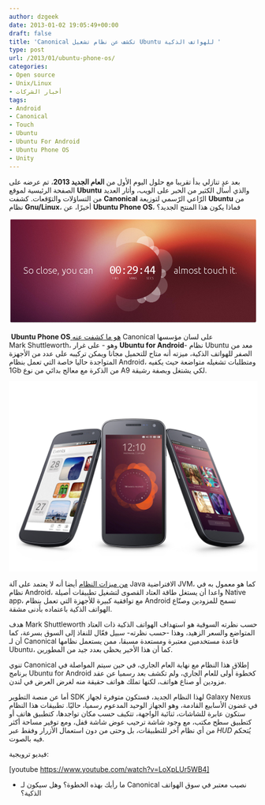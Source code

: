 ```yaml
---
author: dzgeek
date: 2013-01-02 19:05:49+00:00
draft: false
title: 'Canonical تكشف عن نظام تشغيل Ubuntu للهواتف الذكية '
type: post
url: /2013/01/ubuntu-phone-os/
categories:
- Open source
- Unix/Linux
- أخبار الشركات
tags:
- Android
- Canonical
- Touch
- Ubuntu
- Ubuntu For Android
- Ubuntu Phone OS
- Unity
---
```


بعد عدٍ تنازلي بدأ تقريبا مع حلول اليوم الأول من **العام الجديد 2013**، تم عرضه على الصفحة الرئيسية لموقع **Ubuntu** والذي أسال الكثير من الحبر على الويب، وأثار العديد من التساؤلات والتوّقعات. كشفت **Canonical** الرّاعي الرّسمي لتوزيعة **Ubuntu** من نظام **Gnu/Linux**، أخيرًا، عن **Ubuntu Phone OS**، فماذا يكون هذا المنتج الجديد؟


![Canonical CountDown](Canonical-CountDown.png)



 **Ubuntu Phone OS**[ هو ما كشفت عنه](http://www.theverge.com/2013/1/2/3827922/ubuntu-phone-os-announcement) Canonical على لسان مؤسسها Mark Shuttleworth، وهو - على غرار **Ubuntu for Android**- نظام Ubuntu معد من الصفر للهواتف الذكية، ميزته أنه متاح للتحميل مجانا ويمكن تركيبه على عدد من الأجهزة المتواجدة حاليا خاصة التي تعمل بنظام Android، ومتطلبات تشغيله متواضعة حيث يكفيه 1Gb من الذكرة مع معالج بدائي من نوع A9 لكي يشتغل وبصفة رشيقة.


![Ubuntu Phone OS](Ubuntu-Phone-OS.jpg)



[من ميزات النظام](http://www.omgubuntu.co.uk/2013/01/ubuntu-phone-os-unveiled-by-canonical) أيضا أنه لا يعتمد على آلة Java الافتراضية JVM، كما هو معمول به في نظام Android، واعدا أن يستغل طاقة العتاد القصوى لتشغيل تطبيقات أصيلة Native app، مع توافقية كبيرة للأجهزة التي تعمل بنظام Android تسمح للمزودين وصنّاع الهواتف الذكية باعتماده بأدنى مشقة.

هدف Mark Shuttleworth حسب نظرته السوقية هو استهداف الهواتف الذكية ذات العتاد المتواضع والسعر الزهيد، وهذا -حسب نظرته- سبيل فعّال للنفاذ إلى السوق بسرعة، كما أن لـ Canonical قاعدة مستخدمين معتبرة ومستعدة مسبقا، ممن يستعمل نظامها Ubuntu، كما أن هذا الأخير يحظى بعدد جيد من المطورين.

تنوي Canonical إطلاق هذا النظام مع نهاية العام الجاري، في حين سيتم المواصلة في برنامج Ubuntu for Android كخطوة أولى للعام الجاري، ولم تكشف بعد رسميا عن عقد مزودين أو صناع هواتف، لكنها تملك هواتف حقيقة منه لغرض العرض في لندن.

أما عن منصة التطوير SDK لهذا النظام الجديد، فستكون متوفرة لجهاز Galaxy Nexus في غضون الأسابيع القادمة، وهو الجهاز الوحيد المدعوم رسميا، حاليًا. تطبيقات هذا النظام ستكون عابرة للشاشات، ثنائية الواجهة، تتكيف حسب مكان تواجدها، كتطبيق هاتف أو كتطبيق سطح مكتب، مع وجود شاشة ترحيب عوض شاشة قفل، ومع توفير مساحة أكثر من أي نظام آخر للتطبيقات، بل وحتى من دون استعمال الأزرار وفقط عبر _HUD_ يُتحكم فيه بالصوت.

فيديو ترويجية:

[youtube https://www.youtube.com/watch?v=LoXpLUr5WB4]

- ما رأيك بهذه الخطوة؟ وهل سيكون لـ Canonical نصيب معتبر في سوق الهواتف الذكية؟
